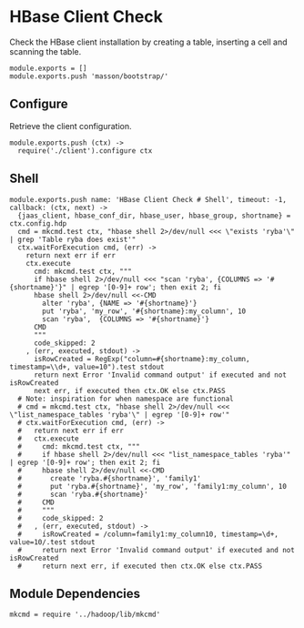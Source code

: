 
# HBase Client Check

Check the HBase client installation by creating a table, inserting a cell and
scanning the table.

    module.exports = []
    module.exports.push 'masson/bootstrap/'

## Configure

Retrieve the client configuration.

    module.exports.push (ctx) ->
      require('./client').configure ctx

## Shell

    module.exports.push name: 'HBase Client Check # Shell', timeout: -1, callback: (ctx, next) ->
      {jaas_client, hbase_conf_dir, hbase_user, hbase_group, shortname} = ctx.config.hdp
      cmd = mkcmd.test ctx, "hbase shell 2>/dev/null <<< \"exists 'ryba'\" | grep 'Table ryba does exist'"
      ctx.waitForExecution cmd, (err) ->
        return next err if err
        ctx.execute
          cmd: mkcmd.test ctx, """
          if hbase shell 2>/dev/null <<< "scan 'ryba', {COLUMNS => '#{shortname}'}" | egrep '[0-9]+ row'; then exit 2; fi
          hbase shell 2>/dev/null <<-CMD
            alter 'ryba', {NAME => '#{shortname}'}
            put 'ryba', 'my_row', '#{shortname}:my_column', 10
            scan 'ryba',  {COLUMNS => '#{shortname}'}
          CMD
          """
          code_skipped: 2
        , (err, executed, stdout) ->
          isRowCreated = RegExp("column=#{shortname}:my_column, timestamp=\\d+, value=10").test stdout
          return next Error 'Invalid command output' if executed and not isRowCreated
          next err, if executed then ctx.OK else ctx.PASS
      # Note: inspiration for when namespace are functional
      # cmd = mkcmd.test ctx, "hbase shell 2>/dev/null <<< \"list_namespace_tables 'ryba'\" | egrep '[0-9]+ row'"
      # ctx.waitForExecution cmd, (err) ->
      #   return next err if err
      #   ctx.execute
      #     cmd: mkcmd.test ctx, """
      #     if hbase shell 2>/dev/null <<< "list_namespace_tables 'ryba'" | egrep '[0-9]+ row'; then exit 2; fi
      #     hbase shell 2>/dev/null <<-CMD
      #       create 'ryba.#{shortname}', 'family1'
      #       put 'ryba.#{shortname}', 'my_row', 'family1:my_column', 10
      #       scan 'ryba.#{shortname}'
      #     CMD
      #     """
      #     code_skipped: 2
      #   , (err, executed, stdout) ->
      #     isRowCreated = /column=family1:my_column10, timestamp=\d+, value=10/.test stdout
      #     return next Error 'Invalid command output' if executed and not isRowCreated
      #     return next err, if executed then ctx.OK else ctx.PASS

## Module Dependencies

    mkcmd = require '../hadoop/lib/mkcmd'
